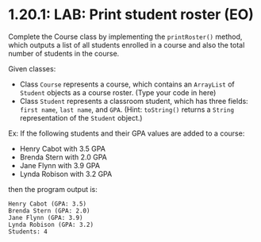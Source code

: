 # 1.20.1: LAB: Print student roster (EO)

Complete the Course class by implementing the `printRoster()` method, which outputs a list of all students enrolled in a course and also the total number of students in the course.

Given classes:

- Class `Course` represents a course, which contains an `ArrayList` of `Student` objects as a course roster. (Type your code in here)
- Class `Student` represents a classroom student, which has three fields: `first name`, `last name`, and `GPA`. (Hint: `toString()` returns a `String` representation of the `Student` object.)

Ex: If the following students and their GPA values are added to a course:

- Henry Cabot with 3.5 GPA
- Brenda Stern with 2.0 GPA
- Jane Flynn with 3.9 GPA
- Lynda Robison with 3.2 GPA

then the program output is:
```
Henry Cabot (GPA: 3.5)
Brenda Stern (GPA: 2.0)
Jane Flynn (GPA: 3.9)
Lynda Robison (GPA: 3.2)
Students: 4
```

